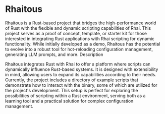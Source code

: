 # Rhaitous

Rhaitous is a Rust-based project that bridges the high-performance world of Rust with the flexible and dynamic scripting capabilities of Rhai. This project serves as a proof of concept, template, or starter kit for those interested in integrating Rust applications with Rhai scripting for dynamic functionality. While initially developed as a demo, Rhaitous has the potential to evolve into a robust tool for hot-reloading configuration management, generating LLM prompts, and more.
Description

Rhaitous integrates Rust with Rhai to offer a platform where scripts can dynamically influence Rust-based systems. It is designed with extensibility in mind, allowing users to expand its capabilities according to their needs. Currently, the project includes a directory of example scripts that demonstrate how to interact with the binary, some of which are utilized for the project's development. This setup is perfect for exploring the possibilities of scripting within a Rust environment, serving both as a learning tool and a practical solution for complex configuration management.
